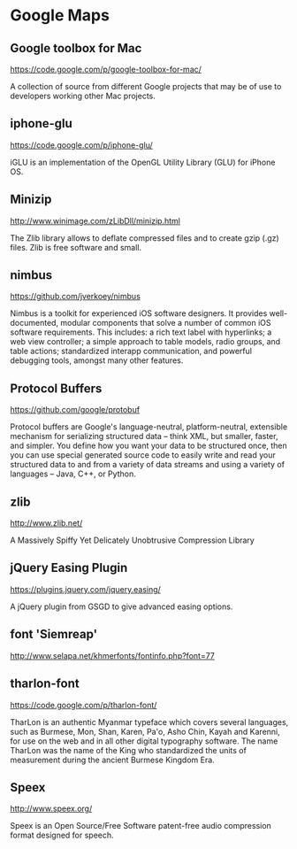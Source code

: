 # Google Maps

## Google toolbox for Mac

https://code.google.com/p/google-toolbox-for-mac/

A collection of source from different Google projects that may be of use to developers working other Mac projects. 


## iphone-glu

https://code.google.com/p/iphone-glu/

iGLU is an implementation of the OpenGL Utility Library (GLU) for iPhone OS.


## Minizip

http://www.winimage.com/zLibDll/minizip.html

The Zlib library allows to deflate compressed files and to create gzip (.gz) files. Zlib is free software and small.


## nimbus

https://github.com/jverkoey/nimbus

Nimbus is a toolkit for experienced iOS software designers. It provides well-documented, modular components that solve a number of common iOS software requirements. This includes: a rich text label with hyperlinks; a web view controller; a simple approach to table models, radio groups, and table actions; standardized interapp communication, and powerful debugging tools, amongst many other features.


## Protocol Buffers

https://github.com/google/protobuf

Protocol buffers are Google's language-neutral, platform-neutral, extensible mechanism for serializing structured data – think XML, but smaller, faster, and simpler. You define how you want your data to be structured once, then you can use special generated source code to easily write and read your structured data to and from a variety of data streams and using a variety of languages – Java, C++, or Python.


## zlib

http://www.zlib.net/

A Massively Spiffy Yet Delicately Unobtrusive Compression Library


## jQuery Easing Plugin

https://plugins.jquery.com/jquery.easing/

A jQuery plugin from GSGD to give advanced easing options.


## font 'Siemreap'

http://www.selapa.net/khmerfonts/fontinfo.php?font=77

## tharlon-font

https://code.google.com/p/tharlon-font/

TharLon is an authentic Myanmar typeface which covers several languages, such as Burmese, Mon, Shan, Karen, Pa'o, Asho Chin, Kayah and Karenni, for use on the web and in all other digital typography software. The name TharLon was the name of the King who standardized the units of measurement during the ancient Burmese Kingdom Era.


## Speex

http://www.speex.org/

Speex is an Open Source/Free Software patent-free audio compression format designed for speech.